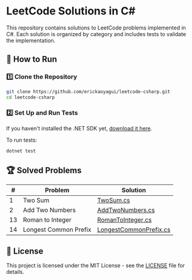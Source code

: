 # LeetCode Solutions in C#

This repository contains solutions to LeetCode problems implemented in C#. Each solution is organized by category and includes tests to validate the implementation.

## 🚀 How to Run
### 1️⃣ Clone the Repository
```sh
git clone https://github.com/erickaoyagui/leetcode-csharp.git
cd leetcode-csharp
```

### 2️⃣ Set Up and Run Tests
If you haven't installed the .NET SDK yet, [download it here](https://dotnet.microsoft.com/en-us/download).

To run tests:
```sh
dotnet test
```

## 🏆 Solved Problems
| #  | Problem         | Solution                        |
|----|---------------|--------------------------------|
| 1  | Two Sum       | [TwoSum.cs](Solutions/1.TwoSum.cs) |
| 2  | Add Two Numbers | [AddTwoNumbers.cs](Solutions/2.AddTwoNumbers.cs) |
| 13 | Roman to Integer | [RomanToInteger.cs](Solutions/13.RomanToInteger.cs) |
| 14 | Longest Common Prefix | [LongestCommonPrefix.cs](Solutions/14.LongestCommonPrefix.cs)

## 📜 License
This project is licensed under the MIT License - see the [LICENSE](LICENSE) file for details.




